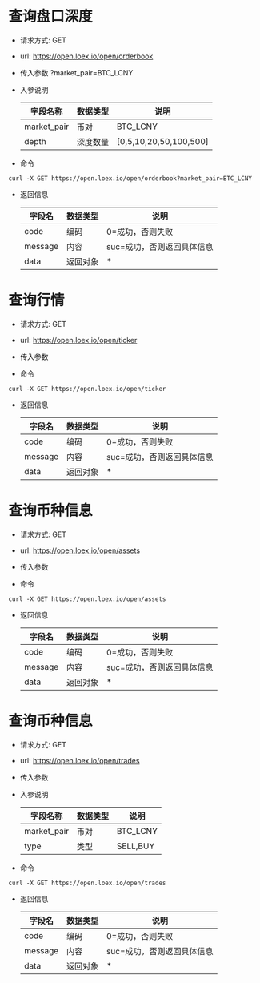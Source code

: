 # 查询盘口深度
- 请求方式: GET
- url: https://open.loex.io/open/orderbook
- 传入参数
	?market_pair=BTC_LCNY

- 入参说明

  | 字段名称 | 数据类型 | 说明 |
  | --- | --- | --- |
  | market_pair | 币对 | BTC_LCNY |
  | depth‌ | 深度数量 | [0,5,10,20,50,100,500] |

- 命令
```
curl -X GET https://open.loex.io/open/orderbook?market_pair=BTC_LCNY
```

- 返回信息

    | 字段名 | 数据类型 | 说明 |
    | --- | --- | --- |
    | code | 编码 | 0=成功，否则失败 |
    | message | 内容 | suc=成功，否则返回具体信息 |
    | data | 返回对象 | * |


# 查询行情
- 请求方式: GET
- url: https://open.loex.io/open/ticker
- 传入参数
	

- 命令
```
curl -X GET https://open.loex.io/open/ticker
```

- 返回信息

    | 字段名 | 数据类型 | 说明 |
    | --- | --- | --- |
    | code | 编码 | 0=成功，否则失败 |
    | message | 内容 | suc=成功，否则返回具体信息 |
    | data | 返回对象 | * |


# 查询币种信息
- 请求方式: GET
- url: https://open.loex.io/open/assets
- 传入参数
	

- 命令
```
curl -X GET https://open.loex.io/open/assets
```

- 返回信息

    | 字段名 | 数据类型 | 说明 |
    | --- | --- | --- |
    | code | 编码 | 0=成功，否则失败 |
    | message | 内容 | suc=成功，否则返回具体信息 |
    | data | 返回对象 | * |


# 查询币种信息
- 请求方式: GET
- url: https://open.loex.io/open/trades
- 传入参数
	
- 入参说明

  | 字段名称 | 数据类型 | 说明 |
  | --- | --- | --- |
  | market_pair | 币对 | BTC_LCNY |
  | type | 类型 | SELL,BUY |

- 命令
```
curl -X GET https://open.loex.io/open/trades
```

- 返回信息

    | 字段名 | 数据类型 | 说明 |
    | --- | --- | --- |
    | code | 编码 | 0=成功，否则失败 |
    | message | 内容 | suc=成功，否则返回具体信息 |
    | data | 返回对象 | * |
